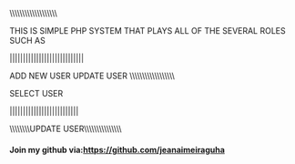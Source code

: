 \\\\\\\\\\\\\\\\\\\\\\\\\\\\\\\\\\\\\


THIS IS SIMPLE PHP SYSTEM THAT PLAYS ALL OF THE SEVERAL ROLES SUCH AS


||||||||||||||||||||||||||||

ADD NEW USER UPDATE USER
\\\\\\\\\\\\\\\\\\\\\\\\\\\\\\\\\\\

SELECT USER


||||||||||||||||||||||||||

\\\\\\\\\\\\\\\\UPDATE USER\\\\\\\\\\\\\\\\\\\\\\\\\\\\\

#### Join my github via:https://github.com/jeanaimeiraguha